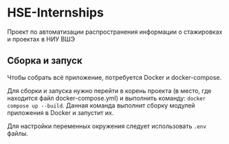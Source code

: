 # HSE-Internships
Проект по автоматизации распространения информации о стажировках и проектах в НИУ ВШЭ

## Сборка и запуск
Чтобы собрать всё приложение, потребуется Docker и docker-compose.

Для сборки и запуска нужно перейти в корень проекта (в место, где находится файл docker-compose.yml) и выполнить команду: `docker compose up --build`. Данная команда выполнит сборку модулей приложения в Docker и запустит их.

Для настройки переменных окружения следует использовать `.env` файлы.